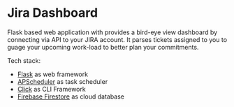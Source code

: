 # Jira Dashboard


Flask based web application with provides a bird-eye view dashboard by connecting via API to your JIRA account. It parses tickets assigned to you to guage your upcoming work-load to better plan your commitments.

Tech stack:
- [Flask](https://flask.palletsprojects.com/en/3.0.x/) as web framework
- [APScheduler](https://apscheduler.readthedocs.io/en/3.x/userguide.html) as task scheduler
- [Click‎](https://click.palletsprojects.com/en/8.1.x/) as CLI Framework
- [Firebase Firestore](https://firebase.google.com/docs/firestore) as cloud database

